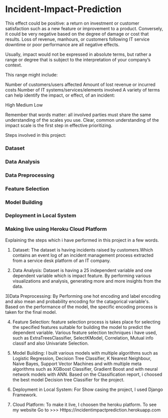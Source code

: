 # Incident-Impact-Prediction

This effect could be positive: a return on investment or customer satisfaction such as a new feature or improvement to a product. Conversely, it could be very negative based on the degree of damage or cost that results. Loss of revenue, manhours, or customers following IT service downtime or poor performance are all negative effects.

Usually, impact would not be expressed in absolute terms, but rather a range or degree that is subject to the interpretation of your company’s context.

This range might include:

Number of customers/users affected
Amount of lost revenue or incurred costs
Number of IT systems/services/elements involved
A variety of terms can help identify the impact, or effect, of an incident:

High
Medium
Low

Remember that words matter: all involved parties must share the same understanding of the scales you use. Clear, common understanding of the impact scale is the first step in effective prioritizing.

Steps involved in this project:

### Dataset
### Data Analysis
### Data Preprocessing
### Feature Selection
### Model Building
### Deployment in Local System
### Making live using Heroku Cloud Platform

Explaining the steps which i have performed in this project in a few words.

1) Dataset: The dataset is having incidents raised by customers.Which contains an event log of an incident management process extracted from a service desk platform of an IT company.

2) Data Analysis: Dataset is having a 25 independent variable and one dependent variable which is impact feature. By performing various visualizations and analysis, generating more and more insights from the data.

3)Data Preprocessing: By Performing one hot encoding and label encoding and also mean and probability encoding for the catagorical variable's. Based on the performance of the model, the specific encoding process is taken for the final model. 

4) Feature Selection: feature selection process is takes place for selecting the specified features suitable for building the model to predict the dependent variable. Various feature selection techniques i have used, such as ExtraTreesClassifier, SelectKModel, Correlation, Mutual info classif and also Univariate Selection.

5) Model Building: I built various models with multiple algorithms such as Logistic Regression, Decision Tree Classifier, K Nearest Neighbour, Naive Bayes, Support Vector Machines and with multiple meta algorithms such as XGBoost Classifier, Gradient Boost and with neural network models with ANN.  Based on the Classification report, i choosed the best model Decision tree Classifier for the project. 

6) Deployment in Local System: For Show casing the project, I used Django Framework.

7) Cloud Platform: To make it live, I choosen the heroku platform.
To see my website Go to >>> Https://incidentimpactprediction.herokuapp.com
